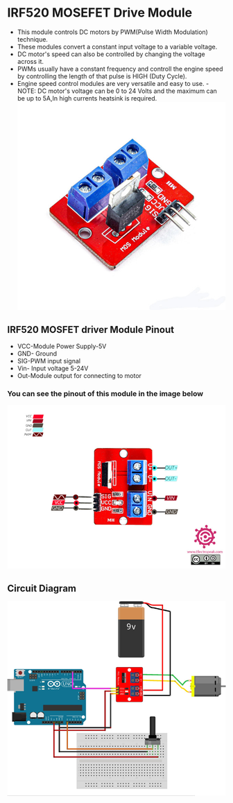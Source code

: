 # IRF520 MOSEFET Drive Module

- This module controls DC motors by PWM(Pulse Width Modulation) technique.
- These modules convert a constant input voltage to a variable voltage.
- DC motor's speed can also be controlled by changing the voltage across it.
- PWMs usually have a constant frequency and controll the engine speed by controlling the length of that pulse is HIGH (Duty Cycle).
- Engine speed control modules are very versatile and easy to use.
-NOTE: DC motor's voltage can be 0 to 24 Volts and the maximum can be up to 5A,In high currents heatsink is required.
![Module](IMG/IRF520-MOSFET-Driver-Module.jpg)

## IRF520 MOSFET driver Module Pinout

- VCC-Module Power Supply-5V
- GND- Ground
- SIG-PWM input signal
- Vin- Input voltage 5-24V
- Out-Module output for connecting to motor

### You can see the pinout of this module in the image below

![Pin out](IMG/IRF520-MOSFET-Driver-Pinout.jpg)

## Circuit Diagram

![Circuit Diagram](IMG/IRF520-MOSFET-Driver-Circuit-1.jpg)
